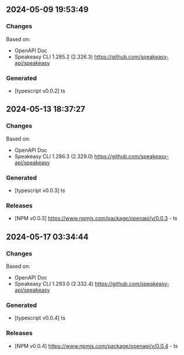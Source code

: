 

## 2024-05-09 19:53:49
### Changes
Based on:
- OpenAPI Doc  
- Speakeasy CLI 1.285.2 (2.326.3) https://github.com/speakeasy-api/speakeasy
### Generated
- [typescript v0.0.2] ts

## 2024-05-13 18:37:27
### Changes
Based on:
- OpenAPI Doc  
- Speakeasy CLI 1.286.3 (2.329.0) https://github.com/speakeasy-api/speakeasy
### Generated
- [typescript v0.0.3] ts
### Releases
- [NPM v0.0.3] https://www.npmjs.com/package/openapi/v/0.0.3 - ts

## 2024-05-17 03:34:44
### Changes
Based on:
- OpenAPI Doc  
- Speakeasy CLI 1.293.0 (2.332.4) https://github.com/speakeasy-api/speakeasy
### Generated
- [typescript v0.0.4] ts
### Releases
- [NPM v0.0.4] https://www.npmjs.com/package/openapi/v/0.0.4 - ts